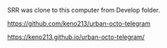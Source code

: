 SRR was clone to this computer from Develop folder. 

https://github.com/keno213/urban-octo-telegram

https://keno213.github.io/urban-octo-telegram/
